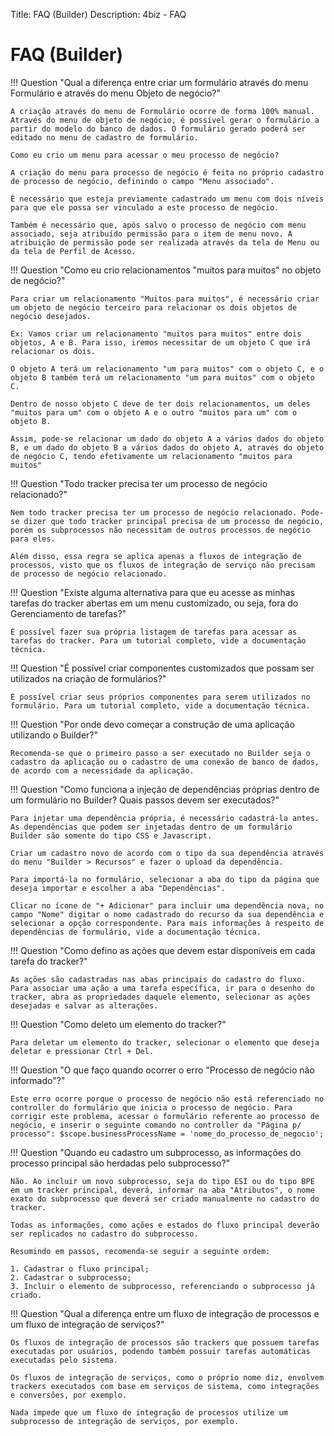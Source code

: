 Title: FAQ (Builder)
Description: 4biz - FAQ

# FAQ (Builder)

!!! Question "Qual a diferença entre criar um formulário através do menu Formulário e através do menu Objeto de negócio?"

    A criação através do menu de Formulário ocorre de forma 100% manual. Através do menu de objeto de negócio, é possível gerar o formulário a partir do modelo do banco de dados. O formulário gerado poderá ser editado no menu de cadastro de formulário.

	Como eu crio um menu para acessar o meu processo de negócio?

	A criação do menu para processo de negócio é feita no próprio cadastro de processo de negócio, definindo o campo "Menu associado".

	É necessário que esteja previamente cadastrado um menu com dois níveis para que ele possa ser vinculado a este processo de negócio.

	Também é necessário que, após salvo o processo de negócio com menu associado, seja atribuído permissão para o item de menu novo. A atribuição de permissão pode ser realizada através da tela de Menu ou da tela de Perfil de Acesso.

!!! Question "Como eu crio relacionamentos "muitos para muitos" no objeto de negócio?"

	Para criar um relacionamento "Muitos para muitos", é necessário criar um objeto de negócio terceiro para relacionar os dois objetos de negócio desejados.

	Ex: Vamos criar um relacionamento "muitos para muitos" entre dois objetos, A e B. Para isso, iremos necessitar de um objeto C que irá relacionar os dois.

	O objeto A terá um relacionamento "um para muitos" com o objeto C, e o objeto B também terá um relacionamento "um para muitos" com o objeto C.

	Dentro de nosso objeto C deve de ter dois relacionamentos, um deles "muitos para um" com o objeto A e o outro "muitos para um" com o objeto B.

	Assim, pode-se relacionar um dado do objeto A a vários dados do objeto B, e um dado do objeto B a vários dados do objeto A, através do objeto de negócio C, tendo efetivamente um relacionamento "muitos para muitos"

!!! Question "Todo tracker precisa ter um processo de negócio relacionado?"

	Nem todo tracker precisa ter um processo de negócio relacionado. Pode-se dizer que todo tracker principal precisa de um processo de negócio, porém os subprocessos não necessitam de outros processos de negócio para eles.   
	
	Além disso, essa regra se aplica apenas a fluxos de integração de processos, visto que os fluxos de integração de serviço não precisam de processo de negócio relacionado.

!!! Question "Existe alguma alternativa para que eu acesse as minhas tarefas do tracker abertas em um menu customizado, ou seja, fora do Gerenciamento de tarefas?"

	É possível fazer sua própria listagem de tarefas para acessar as tarefas do tracker. Para um tutorial completo, vide a documentação técnica.  

!!! Question "É possível criar componentes customizados que possam ser utilizados na criação de formulários?"

	É possível criar seus próprios componentes para serem utilizados no formulário. Para um tutorial completo, vide a documentação técnica.

!!! Question "Por onde devo começar a construção de uma aplicação utilizando o Builder?"

	Recomenda-se que o primeiro passo a ser executado no Builder seja o cadastro da aplicação ou o cadastro de uma conexão de banco de dados, de acordo com a necessidade da aplicação.  

!!! Question "Como funciona a injeção de dependências próprias dentro de um formulário no Builder? Quais passos devem ser executados?"

	Para injetar uma dependência própria, é necessário cadastrá-la antes. As dependências que podem ser injetadas dentro de um formulário Builder são somente do tipo CSS e Javascript.

	Criar um cadastro novo de acordo com o tipo da sua dependência através do menu "Builder > Recursos" e fazer o upload da dependência.

	Para importá-la no formulário, selecionar a aba do tipo da página que deseja importar e escolher a aba "Dependências". 

	Clicar no ícone de "+ Adicionar" para incluir uma dependência nova, no campo "Nome" digitar o nome cadastrado do recurso da sua dependência e selecionar a opção correspondente. Para mais informações à respeito de dependências de formulário, vide a documentação técnica.

!!! Question "Como defino as ações que devem estar disponíveis em cada tarefa do tracker?"

	As ações são cadastradas nas abas principais do cadastro do fluxo. Para associar uma ação a uma tarefa específica, ir para o desenho do tracker, abra as propriedades daquele elemento, selecionar as ações desejadas e salvar as alterações.

!!! Question "Como deleto um elemento do tracker?"

	Para deletar um elemento do tracker, selecionar o elemento que deseja deletar e pressionar Ctrl + Del.

!!! Question "O que faço quando ocorrer o erro "Processo de negócio não informado"?"

	Este erro ocorre porque o processo de negócio não está referenciado no controller do formulário que inicia o processo de negócio. Para corrigir este problema, acessar o formulário referente ao processo de negócio, e inserir o seguinte comando no controller da "Página p/ processo": $scope.businessProcessName = 'nome_do_processo_de_negocio';

!!! Question "Quando eu cadastro um subprocesso, as informações do processo principal são herdadas pelo subprocesso?"

	Não. Ao incluir um novo subprocesso, seja do tipo ESI ou do tipo BPE em um tracker principal, deverá, informar na aba "Atributos", o nome exato do subprocesso que deverá ser criado manualmente no cadastro do tracker.

	Todas as informações, como ações e estados do fluxo principal deverão ser replicados no cadastro do subprocesso.

	Resumindo em passos, recomenda-se seguir a seguinte ordem:

	1. Cadastrar o fluxo principal;
	2. Cadastrar o subprocesso;
	3. Incluir o elemento de subprocesso, referenciando o subprocesso já criado.

!!! Question "Qual a diferença entre um fluxo de integração de processos e um fluxo de integração de serviços?"

	Os fluxos de integração de processos são trackers que possuem tarefas executadas por usuários, podendo também possuir tarefas automáticas executadas pelo sistema.

	Os fluxos de integração de serviços, como o próprio nome diz, envolvem trackers executados com base em serviços de sistema, como integrações e conversões, por exemplo.

	Nada impede que um fluxo de integração de processos utilize um subprocesso de integração de serviços, por exemplo.
	
